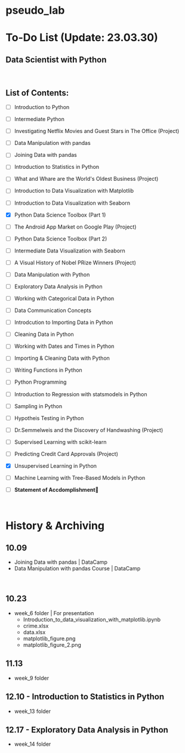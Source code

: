 # pseudo_lab

# To-Do List (Update: 23.03.30)

## Data Scientist with Python

<br>

## List of Contents:

- [ ] Introduction to Python
- [ ] Intermediate Python
- [ ] Investigating Netflix Movies and Guest Stars in The Office (Project)
- [ ] Data Manipulation with pandas
- [ ] Joining Data with pandas
- [ ] Introduction to Statistics in Python
- [ ] What and Whare are the World's Oldest Business (Project)
- [ ] Introduction to Data Visualization with Matplotlib
- [ ] Introduction to Data Visualization with Seaborn
- [x] Python Data Science Toolbox (Part 1)
- [ ] The Android App Market on Google Play (Project)
- [ ] Python Data Science Toolbox (Part 2)
- [ ] Intermediate Data Visualization with Seaborn
- [ ] A Visual History of Nobel PRize Winners (Project)
- [ ] Data Manipulation with Python
- [ ] Exploratory Data Analysis in Python
- [ ] Working with Categorical Data in Python
- [ ] Data Communication Concepts
- [ ] Introdcution to Importing Data in Python
- [ ] Cleaning Data in Python
- [ ] Working with Dates and Times in Python
- [ ] Importing & Cleaning Data with Python
- [ ] Writing Functions in Python
- [ ] Python Programming
- [ ] Introduction to Regression with statsmodels in Python
- [ ] Sampling in Python
- [ ] Hypotheis Testing in Python
- [ ] Dr.Semmelweis and the Discovery of Handwashing (Project)
- [ ] Supervised Learning with scikit-learn
- [ ] Predicting Credit Card Approvals (Project)
- [x] Unsupervised Learning in Python
- [ ] Machine Learning with Tree-Based Models in Python
- [ ] **Statement of Accdomplishment**🥳




<br>

# History & Archiving

## 10.09
- Joining Data with pandas | DataCamp
- Data Manipulation with pandas Course | DataCamp

<br>

## 10.23
- week_6 folder | For presentation
	- Introduction_to_data_visualization_with_matplotlib.ipynb
	- crime.xlsx
	- data.xlsx
	- matplotlib_figure.png
	- matplotlib_figure_2.png


## 11.13
- week_9 folder


## 12.10 - Introduction to Statistics in Python
- week_13 folder

## 12.17 - Exploratory Data Analysis in Python
- week_14 folder